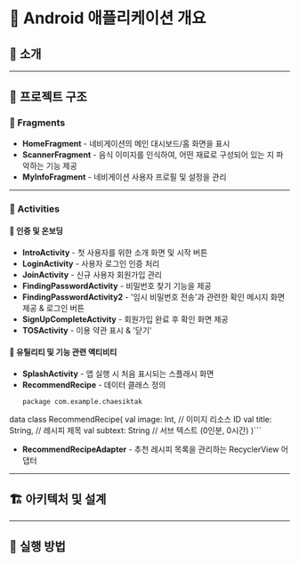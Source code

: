 # 📌 Android 애플리케이션 개요

## 📌 소개

---

## 📂 프로젝트 구조

### 📁 Fragments
- **HomeFragment** - 네비게이션의 메인 대시보드/홈 화면을 표시
- **ScannerFragment** - 음식 이미지를 인식하여, 어떤 재료로 구성되어 있는 지 파악하는 기능 제공
- **MyInfoFragment** - 네비게이션 사용자 프로필 및 설정을 관리

---

### 📁 Activities
#### 🔹 인증 및 온보딩
- **IntroActivity** - 첫 사용자를 위한 소개 화면 및 시작 버튼 
- **LoginActivity** - 사용자 로그인 인증 처리
- **JoinActivity** - 신규 사용자 회원가입 관리
- **FindingPasswordActivity** - 비밀번호 찾기 기능을 제공 
- **FindingPasswordActivity2** - '임시 비밀번호 전송'과 관련한 확인 메시지 화면 제공 & 로그인 버튼
- **SignUpCompleteActivity** - 회원가입 완료 후 확인 화면 제공
- **TOSActivity** - 이용 약관 표시 & '닫기'

#### 🔹 유틸리티 및 기능 관련 액티비티
- **SplashActivity** - 앱 실행 시 처음 표시되는 스플래시 화면
- **RecommendRecipe** - 데이터 클래스 정의
  ```
  package com.example.chaesiktak

data class RecommendRecipe(
    val image: Int,       // 이미지 리소스 ID
    val title: String,    // 레시피 제목
    val subtext: String   // 서브 텍스트 (0인분, 0시간)
)```
  
- **RecommendRecipeAdapter** - 추천 레시피 목록을 관리하는 RecyclerView 어댑터

---

## 🏗 아키텍처 및 설계

---

## 🚀 실행 방법

